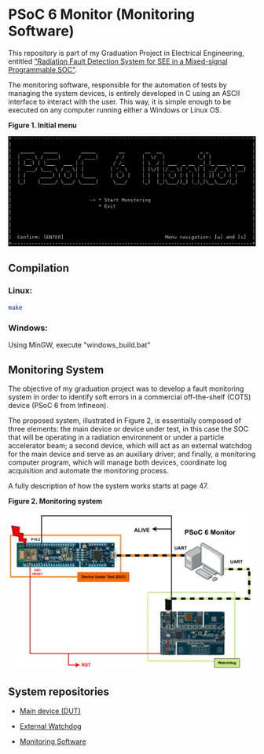 # PSoC 6 Monitor (Monitoring Software)

This repository is part of my Graduation Project in Electrical Engineering, entitled ["Radiation Fault Detection System for SEE in a Mixed-signal Programmable SOC"](doc/graduation_thesis.pdf).

The monitoring software, responsible for the automation of tests by managing the system devices, is entirely developed in C using an ASCII interface to interact with the user. This way, it is simple enough to be executed on any computer running either a Windows or Linux OS.

**Figure 1. Initial menu**

![Initial Menu](doc/imgs/initial_menu.png)

## Compilation

### Linux:

```bash
make
```

### Windows:

Using MinGW, execute "windows\_build.bat"

## Monitoring System

The objective of my graduation project was to develop a fault monitoring system
in order to identify soft errors in a commercial off-the-shelf (COTS) device (PSoC 6 from Infineon).

The proposed system, illustrated in Figure 2, is essentially composed of three elements: the main device or
device under test, in this case the SOC that will be operating in a radiation environment or under
a particle accelerator beam; a second device, which will act as an external watchdog for the main
device and serve as an auxiliary driver; and finally, a monitoring computer program, which will
manage both devices, coordinate log acquisition and automate the monitoring process.

A fully description of how the system works starts at page 47.

**Figure 2. Monitoring system**

![Monitoring system Menu](doc/imgs/monitoring_system.png)

## System repositories

* [Main device (DUT)](https://github.com/eduardofabbris/error_detection)

* [External Watchdog](https://github.com/eduardofabbris/external_watchdog)

* [Monitoring Software](https://github.com/eduardofabbris/psoc_monitor)
